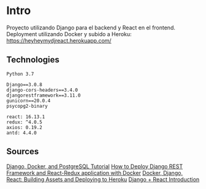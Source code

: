 # Intro

Proyecto utilizando Django para el backend y React en el frontend.
Deployment utilizando Docker y subido a Heroku: https://heyheymydjreact.herokuapp.com/

 
    
## Technologies
    
    Python 3.7
    
    Django==3.0.8
    django-cors-headers==3.4.0
    djangorestframework==3.11.0
    gunicorn==20.0.4
    psycopg2-binary
    
    react: 16.13.1
    redux: ^4.0.5
    axios: 0.19.2
    antd: 4.4.0
    
    
## Sources

[Django, Docker, and PostgreSQL Tutorial](https://learndjango.com/tutorials/django-docker-and-postgresql-tutorial)
[How to Deploy Django REST Framework and React-Redux application with Docker](https://medium.com/swlh/how-to-deploy-django-rest-framework-and-react-redux-application-with-docker-fa902a611abf)
[Docker, Django, React: Building Assets and Deploying to Heroku](https://dev.to/englishcraig/docker-django-react-building-assets-and-deploying-to-heroku-24jh)
[Django + React Introduction](https://github.com/justdjango/DjReact)
